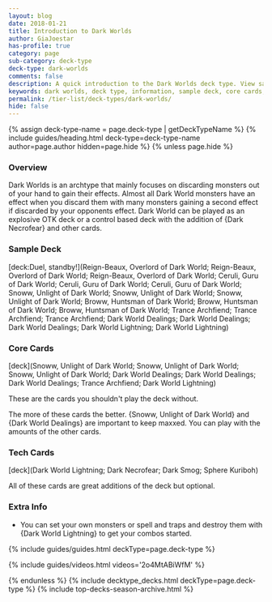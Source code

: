 ```yaml
---
layout: blog
date: 2018-01-21
title: Introduction to Dark Worlds
author: GiaJoestar
has-profile: true
category: page
sub-category: deck-type
deck-type: dark-worlds
comments: false
description: A quick introduction to the Dark Worlds deck type. View sample deck, core cards, tech cards, quick tips, guides, videos and other information.
keywords: dark worlds, deck type, information, sample deck, core cards, tech cards, quick tips, guides, videos
permalink: /tier-list/deck-types/dark-worlds/
hide: false
---
```


{% assign deck-type-name = page.deck-type | getDeckTypeName %}
{% include guides/heading.html deck-type=deck-type-name author=page.author hidden=page.hide %}
{% unless page.hide %}

### Overview
Dark Worlds is an archtype that mainly focuses on discarding monsters out of your hand to gain their effects. Almost all Dark World monsters have an effect when you discard them with many monsters gaining a second effect if discarded by your opponents effect. Dark World can be played as an explosive OTK deck or a control based deck with the addition of {Dark Necrofear} and other cards.

### Sample Deck

[deck:Duel, standby!](Reign-Beaux, Overlord of Dark World; Reign-Beaux, Overlord of Dark World; Reign-Beaux, Overlord of Dark World; Ceruli, Guru of Dark World; Ceruli, Guru of Dark World; Ceruli, Guru of Dark World; Snoww, Unlight of Dark World; Snoww, Unlight of Dark World; Snoww, Unlight of Dark World; Broww, Huntsman of Dark World; Broww, Huntsman of Dark World; Broww, Huntsman of Dark World; Trance Archfiend; Trance Archfiend; Trance Archfiend; Dark World Dealings; Dark World Dealings; Dark World Dealings; Dark World Lightning; Dark World Lightning)

### Core Cards

[deck](Snoww, Unlight of Dark World; Snoww, Unlight of Dark World; Snoww, Unlight of Dark World; Dark World Dealings; Dark World Dealings; Dark World Dealings; Trance Archfiend; Dark World Lightning)

These are the cards you shouldn't play the deck without.

The more of these cards the better. {Snoww, Unlight of Dark World} and {Dark World Dealings} are important to keep maxxed. You can play with the amounts of the other cards.

### Tech Cards

[deck](Dark World Lightning; Dark Necrofear; Dark Smog; Sphere Kuriboh)

All of these cards are great additions of the deck but optional.

### Extra Info

- You can set your own monsters or spell and traps and destroy them with {Dark World Lightning} to get your combos started.

{% include guides/guides.html deckType=page.deck-type %}

{% include guides/videos.html videos='2o4MtABiWfM' %}

{% endunless %}
{% include decktype_decks.html deckType=page.deck-type %}
{% include top-decks-season-archive.html %}